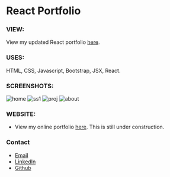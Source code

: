 # React Portfolio

### VIEW:
View my updated React portfolio [here](https://shay-daniel-portfolio.herokuapp.com/ "Link to updated portfolio").

### USES:
HTML, CSS, Javascript, Bootstrap, JSX, React.

### SCREENSHOTS: 
![home](https://user-images.githubusercontent.com/67557233/103484879-f5485400-4da6-11eb-8976-74e89c2f2246.png)
![ss1](https://user-images.githubusercontent.com/67557233/103484881-f5e0ea80-4da6-11eb-8069-b39b075a17e3.png)
![proj](https://user-images.githubusercontent.com/67557233/103484880-f5e0ea80-4da6-11eb-9ed4-c2593250361b.png)
![about](https://user-images.githubusercontent.com/67557233/103484877-f24d6380-4da6-11eb-91a1-a7b5740d830a.png)

### WEBSITE:
* View my online portfolio [here](http://www.shaydaniel.com "Link to online portfolio").  This is still under construction.

### Contact
* [Email](mailto:"shay@shaydaniel.com")
* [LinkedIn](linkedin.com/in/shay-daniel-10b8b71ab "Link to LinkedIn page")
* [Github](github.io/shaydaniel7 "Link to Github page")



